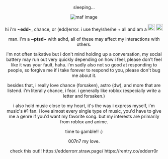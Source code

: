 <!DOCTYPE html>
<html lang="en">
<head>
    <p align="center">sleeping...</p>
    <p align="center">
      <img src="https://i.postimg.cc/VsVQCsNc/maf.png" alt="maf image">
    </p>
    <p align="center">
      hi i'm <b>~edd~</b>, chance, or (edd)error. i use they/she/he + all and am a <img src="https://cdn.discordapp.com/emojis/1113878447761137744.webp?size=22&quality=lossless" alt="emoji" width="22" height="22"> <img src="https://cdn.discordapp.com/emojis/1113873394463690852.webp?size=22&quality=lossless" alt="emoji2" width="22" height="22">
</p>
</p> <p align="center">man. i'm a <b>~ptsd~</b> with adhd, all of these may affect my interactions with others.
    </p>
    <p align="center">
      i'm not often talkative but i don't mind holding up a conversation, my social battery may run out very quickly depending on how i feel, please don't feel like it was your fault, haha. i'm sadly also not so good at responding to people, so forgive me if i take forever to respond to you, please don't bug me about it.
    </p>
    <p align="center">
      besides that, i really love chance (forsaken), astro (dw), and more that are listend. i'm literally chance, i fear. i generally like roblox (especially write a letter and forsaken.)
    </p>
    <p align="center">
      i also hold music close to my heart, it's the way i express myself, i'm music's #1 fan. i love almost every single type of music, you'd have to give me a genre if you'd want my favorite song. but my interests are primarily from roblox and anime.
    </p>
    <p align="center">time to gamble!! :)</p>
    <p align="center"> 007n7 my love. </p>
<p align="center"> check this out!! https://edderrorr.straw.page/ https://rentry.co/edderr0r </p>
  </div>
</body>
</html>
